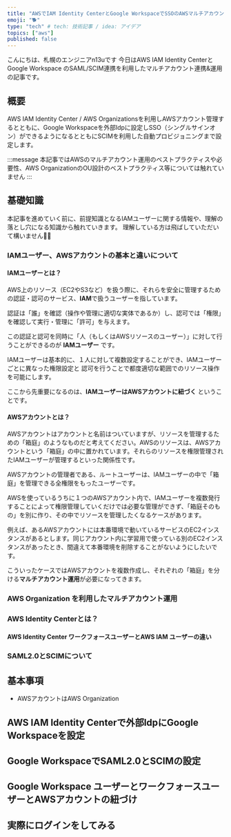 ```yaml
---
title: "AWSでIAM Identity CenterとGoogle WorkspaceでSSOのAWSマルチアカウント運用をしてみる"
emoji: "🐕"
type: "tech" # tech: 技術記事 / idea: アイデア
topics: ["aws"]
published: false
---
```


こんにちは、札幌のエンジニアn13uです
今日はAWS IAM Identity CenterとGoogle Workspace のSAML/SCIM連携を利用したマルチアカウント連携&運用の記事です。


## 概要

AWS IAM Identity Center / AWS Organizationsを利用しAWSアカウント管理するとともに、Google Workspaceを外部Idpに設定しSSO（シングルサインオン）ができるようになるとともにSCIMを利用した自動プロビジョニングまで設定します。

:::message
本記事ではAWSのマルチアカウント運用のベストプラクティスや必要性、AWS OrganizationのOU設計のベストプラクティス等については触れていません
:::


## 基礎知識

本記事を進めていく前に、前提知識となるIAMユーザーに関する情報や、理解の落とし穴になる知識から触れていきます。
理解している方は飛ばしていただいて構いません🙆‍♀

### IAMユーザー、AWSアカウントの基本と違いについて

#### IAMユーザーとは？

AWS上のリソース（EC2やS3など）を扱う際に、それらを安全に管理するための認証・認可のサービス、**IAM**で扱うユーザーを指しています。

認証は「誰」を確認（操作や管理に適切な実体であるか）し、認可では「権限」を確認して実行・管理に「許可」を与えます。

この認証と認可を同時に「人（もしくはAWSリソースのユーザー）」に対して行うことができるのが **IAMユーザー** です。

IAMユーザーは基本的に、１人に対して複数設定することができ、IAMユーザーごとに異なった権限設定と
認可を行うことで都度適切な範囲でのリソース操作を可能にします。

ここから先重要になるのは、**IAMユーザーはAWSアカウントに紐づく** ということです。

#### AWSアカウントとは？

AWSアカウントはアカウントと名前はついていますが、リソースを管理するための「箱庭」のようなものだと考えてください。AWSのリソースは、AWSアカウントという「箱庭」の中に置かれています。それらのリソースを権限管理されたIAMユーザーが管理するといった関係性です。

AWSアカウントの管理者である、ルートユーザーは、IAMユーザーの中で「箱庭」を管理できる全権限をもったユーザーです。

AWSを使っているうちに１つのAWSアカウント内で、IAMユーザーを複数発行することによって権限管理していくだけでは必要な管理ができず、「箱庭そのもの」を別に作り、その中でリソースを管理したくなるケースがあります。

例えば、あるAWSアカウントには本番環境で動いているサービスのEC2インスタンスがあるとします。同じアカウント内に学習用で使っている別のEC2インスタンスがあったとき、間違えて本番環境を削除することがないようにしたいです。

こういったケースではAWSアカウントを複数作成し、それぞれの「箱庭」を分ける**マルチアカウント運用**が必要になってきます。

### AWS Organization を利用したマルチアカウント運用

### AWS Identity Centerとは？

#### AWS Identity Center ワークフォースユーザーとAWS IAM ユーザーの違い

### SAML2.0とSCIMについて

## 基本事項

- AWSアカウントはAWS Organization

## AWS IAM Identity Centerで外部IdpにGoogle Workspaceを設定

## Google WorkspaceでSAML2.0とSCIMの設定

## Google Workspace ユーザーとワークフォースユーザーとAWSアカウントの紐づけ

## 実際にログインをしてみる


